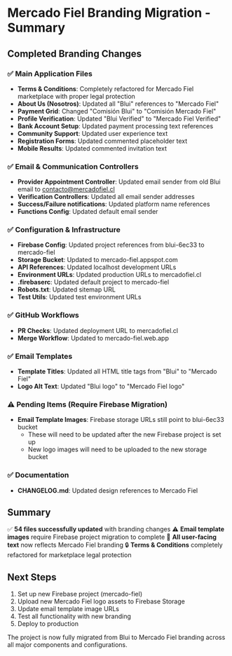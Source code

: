 # Mercado Fiel Branding Migration - Summary

## Completed Branding Changes

### ✅ Main Application Files

- **Terms & Conditions**: Completely refactored for Mercado Fiel marketplace with proper legal protection
- **About Us (Nosotros)**: Updated all "Blui" references to "Mercado Fiel"
- **Payment Grid**: Changed "Comisión Blui" to "Comisión Mercado Fiel"
- **Profile Verification**: Updated "Blui Verified" to "Mercado Fiel Verified"
- **Bank Account Setup**: Updated payment processing text references
- **Community Support**: Updated user experience text
- **Registration Forms**: Updated commented placeholder text
- **Mobile Results**: Updated commented invitation text

### ✅ Email & Communication Controllers

- **Provider Appointment Controller**: Updated email sender from old Blui email to <contacto@mercadofiel.cl>
- **Verification Controllers**: Updated all email sender addresses
- **Success/Failure notifications**: Updated platform name references
- **Functions Config**: Updated default email sender

### ✅ Configuration & Infrastructure

- **Firebase Config**: Updated project references from blui-6ec33 to mercado-fiel
- **Storage Bucket**: Updated to mercado-fiel.appspot.com
- **API References**: Updated localhost development URLs
- **Environment URLs**: Updated production URLs to mercadofiel.cl
- **.firebaserc**: Updated default project to mercado-fiel
- **Robots.txt**: Updated sitemap URL
- **Test Utils**: Updated test environment URLs

### ✅ GitHub Workflows

- **PR Checks**: Updated deployment URL to mercadofiel.cl
- **Merge Workflow**: Updated to mercado-fiel.web.app

### ✅ Email Templates

- **Template Titles**: Updated all HTML title tags from "Blui" to "Mercado Fiel"
- **Logo Alt Text**: Updated "Blui logo" to "Mercado Fiel logo"

### ⚠️ Pending Items (Require Firebase Migration)

- **Email Template Images**: Firebase storage URLs still point to blui-6ec33 bucket
  - These will need to be updated after the new Firebase project is set up
  - New logo images will need to be uploaded to the new storage bucket

### ✅ Documentation

- **CHANGELOG.md**: Updated design references to Mercado Fiel

## Summary

✅ **54 files successfully updated** with branding changes
⚠️ **Email template images** require Firebase project migration to complete
🎯 **All user-facing text** now reflects Mercado Fiel branding
🔒 **Terms & Conditions** completely refactored for marketplace legal protection

## Next Steps

1. Set up new Firebase project (mercado-fiel)
2. Upload new Mercado Fiel logo assets to Firebase Storage
3. Update email template image URLs
4. Test all functionality with new branding
5. Deploy to production

The project is now fully migrated from Blui to Mercado Fiel branding across all major components and configurations.

